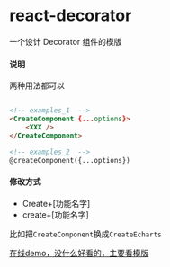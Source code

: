 # react-decorator
一个设计 Decorator 组件的模版

#### 说明

两种用法都可以
```html

<!-- examples_1  -->
<CreateComponent {...options}>
	<XXX />
</CreateComponent>

<!-- examples_2  -->
@createComponent({...options})
```
#### 修改方式

- Create+[功能名字]
- create+[功能名字]

比如把`CreateComponent`换成`CreateEcharts`

[在线demo，没什么好看的，主要看模版](http://deot.github.io/plugin/react-decorator/dist/)

